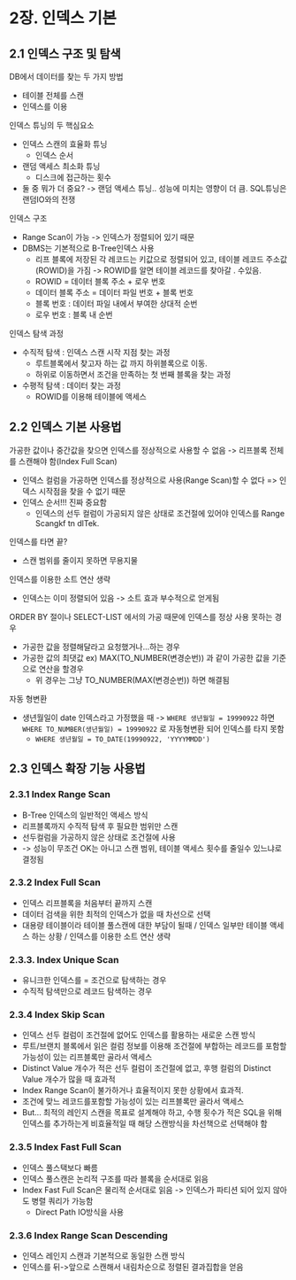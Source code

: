 # 2장. 인덱스 기본
## 2.1 인덱스 구조 및 탐색
DB에서 데이터를 찾는 두 가지 방법
* 테이블 전체를 스캔
* 인덱스를 이용

인덱스 튜닝의 두 핵심요소
* 인덱스 스캔의 효율화 튜닝
  * 인덱스 순서
* 랜덤 액세스 최소화 튜닝
  * 디스크에 접근하는 횟수
* 둘 중 뭐가 더 중요? -> 랜덤 액세스 튜닝.. 성능에 미치는 영향이 더 큼. SQL튜닝은 랜덤IO와의 전쟁

인덱스 구조
* Range Scan이 가능 -> 인덱스가 정렬되어 있기 때문
* DBMS는 기본적으로 B-Tree인덱스 사용
  * 리프 블록에 저장된 각 레코드는 키값으로 정렬되어 있고, 테이블 레코드 주소값(ROWID)을 가짐 -> ROWID를 알면 테이블 레코드를 찾아갈 . 수있음.
  * ROWID = 데이터 블록 주소 + 로우 번호
  * 데이터 블록 주소 = 데이터 파일 번호 + 블록 번호
  * 블록 번호 : 데이터 파일 내에서 부여한 상대적 순번
  * 로우 번호 : 블록 내 순번

인덱스 탐색 과정
* 수직적 탐색 : 인덱스 스캔 시작 지점 찾는 과정
  * 루트블록에서 찾고자 하는 값 까지 하위블록으로 이동.
  * 하위로 이동하면서 조건을 만족하는 첫 번째 블록을 찾는 과정
* 수평적 탐색 : 데이터 찾는 과정
  * ROWID를 이용해 테이블에 액세스

## 2.2 인덱스 기본 사용법
가공한 값이나 중간값을 찾으면 인덱스를 정상적으로 사용할 수 없음 -> 리프블록 전체를 스캔해야 함(Index Full Scan)
* 인덱스 컬럼을 가공하면 인덱스를 정상적으로 사용(Range Scan)할 수 없다 => 인덱스 시작점을 찾을 수 없기 때문
* 인덱스 순서!!! 진짜 중요함
  * 인덱스의 선두 컬럼이 가공되지 않은 상태로 조건절에 있어야 인덱스를 Range Scangkf tn dlTek.

인덱스를 타면 끝?
* 스캔 범위를 줄이지 못하면 무용지물

인덱스를 이용한 소트 연산 생략
* 인덱스는 이미 정렬되어 있음 -> 소트 효과 부수적으로 얻게됨

ORDER BY 절이나 SELECT-LIST 에서의 가공 때문에 인덱스를 정상 사용 못하는 경우
* 가공한 값을 정렬해달라고 요청했거나...하는 경우
* 가공한 값의 최댓값 ex) MAX(TO_NUMBER(변경순번)) 과 같이 가공한 값을 기준으로 연산을 할경우
  * 위 경우는 그냥 TO_NUMBER(MAX(변경순번)) 하면 해결됨

자동 형변환
* 생년월일이 date 인덱스라고 가정했을 때 -> `WHERE 생년월일 = 19990922` 하면 `WHERE TO_NUMBER(생년월일) = 19990922` 로 자동형변환 되어 인덱스를 타지 못함
  * `WHERE 생년월일 = TO_DATE(19990922, 'YYYYMMDD')`


## 2.3 인덱스 확장 기능 사용법
### 2.3.1 Index Range Scan
* B-Tree 인덱스의 일반적인 액세스 방식
* 리프블록까지 수직적 탐색 후 필요한 범위만 스캔
* 선두컬럼을 가공하지 않은 상태로 조건절에 사용
* -> 성능이 무조건 OK는 아니고 스캔 범위, 테이블 액세스 횟수를 줄일수 있느냐로 결정됨

### 2.3.2 Index Full Scan
* 인덱스 리프블록을 처음부터 끝까지 스캔
* 데이터 검색을 위한 최적의 인덱스가 없을 때 차선으로 선택
* 대용량 테이블이라 테이블 풀스캔에 대한 부담이 될때 / 인덱스 일부만 테이블 액세스 하는 상황 / 인덱스를 이용한 소트 연산 생략

### 2.3.3. Index Unique Scan
* 유니크한 인덱스를 = 조건으로 탐색하는 경우
* 수직적 탐색만으로 레코드 탐색하는 경우

### 2.3.4 Index Skip Scan
* 인덱스 선두 컬럼이 조건절에 없어도 인덱스를 활용하는 새로운 스캔 방식
* 루트/브랜치 블록에서 읽은 컬럼 정보를 이용해 조건절에 부합하는 레코드를 포함할 가능성이 있는 리프블록만 골라서 액세스
* Distinct Value 개수가 적은 선두 컬럼이 조건절에 없고, 후행 컬럼의 Distinct Value 개수가 많을 때 효과적
* Index Range Scan이 불가하거나 효율적이지 못한 상황에서 효과적.
* 조건에 맞느 레코드를포함할 가능성이 있는 리프블록만 골라서 액세스
* But... 최적의 레인지 스캔을 목표로 설계해야 하고, 수행 횟수가 적은 SQL을 위해 인덱스를 추가하는게 비효율적일 때 해당 스캔방식을 차선책으로 선택해야 함

### 2.3.5 Index Fast Full Scan
* 인덱스 풀스택보다 빠름
* 인덱스 풀스캔은 논리적 구조를 따라 블록을 순서대로 읽음
* Index Fast Full Scan은 물리적 순서대로 읽음 -> 인덱스가 파티션 되어 있지 않아도 병렬 쿼리가 가능함
  * Direct Path IO방식을 사용

### 2.3.6 Index Range Scan Descending
* 인덱스 레인지 스캔과 기본적으로 동일한 스캔 방식
* 인덱스를 뒤->앞으로 스캔해서 내림차순으로 정렬된 결과집합을 얻음
